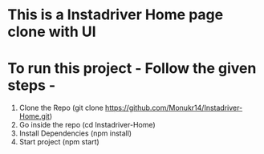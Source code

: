 # This is a Instadriver Home page clone with UI
# To run this project - Follow the given steps - 
1. Clone the Repo (git clone https://github.com/Monukr14/Instadriver-Home.git)
2. Go inside the repo (cd Instadriver-Home)
3. Install Dependencies (npm install)
4. Start project (npm start)
